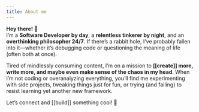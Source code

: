 ```yaml
---
title: About me
---
```



**Hey there! 👋**  
I’m a **Software Developer by day**, a **relentless tinkerer by night**, and an **overthinking philosopher 24/7**. If there’s a rabbit hole, I’ve probably fallen into it—whether it’s debugging code or questioning the meaning of life (often both at once).

Tired of mindlessly consuming content, I’m on a mission to **[[create]] more, write more, and maybe even make sense of the chaos in my head**. When I’m not coding or overanalyzing everything, you’ll find me experimenting with side projects, tweaking things just for fun, or trying (and failing) to resist learning yet another new framework.

Let’s connect and [[build]] something cool! 🚀